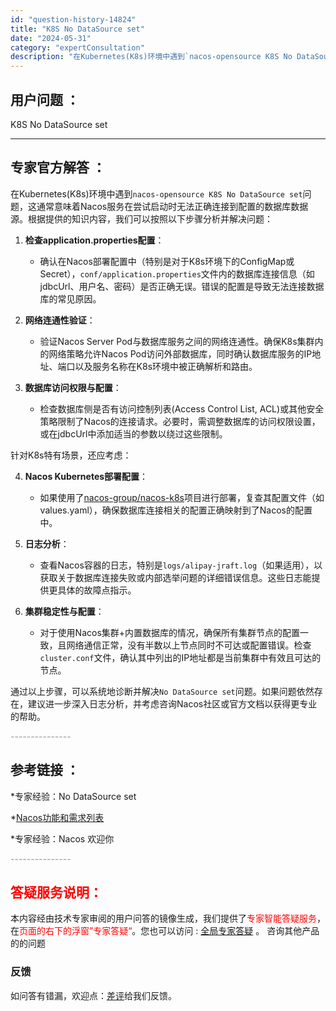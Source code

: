 ```yaml
---
id: "question-history-14824"
title: "K8S No DataSource set"
date: "2024-05-31"
category: "expertConsultation"
description: "在Kubernetes(K8s)环境中遇到`nacos-opensource K8S No DataSource set`问题，这通常意味着Nacos服务在尝试启动时无法正确连接到配置的数据库数据源。根据提供的知识内容，我们可以按照以下步骤分析并解决问题：1. **检查application.pro"
---
```


## 用户问题 ： 
 K8S No DataSource set  

---------------
## 专家官方解答 ：

在Kubernetes(K8s)环境中遇到`nacos-opensource K8S No DataSource set`问题，这通常意味着Nacos服务在尝试启动时无法正确连接到配置的数据库数据源。根据提供的知识内容，我们可以按照以下步骤分析并解决问题：

1. **检查application.properties配置**：
   - 确认在Nacos部署配置中（特别是对于K8s环境下的ConfigMap或Secret），`conf/application.properties`文件内的数据库连接信息（如jdbcUrl、用户名、密码）是否正确无误。错误的配置是导致无法连接数据库的常见原因。

2. **网络连通性验证**：
   - 验证Nacos Server Pod与数据库服务之间的网络连通性。确保K8s集群内的网络策略允许Nacos Pod访问外部数据库，同时确认数据库服务的IP地址、端口以及服务名称在K8s环境中被正确解析和路由。

3. **数据库访问权限与配置**：
   - 检查数据库侧是否有访问控制列表(Access Control List, ACL)或其他安全策略限制了Nacos的连接请求。必要时，需调整数据库的访问权限设置，或在jdbcUrl中添加适当的参数以绕过这些限制。

针对K8s特有场景，还应考虑：

4. **Nacos Kubernetes部署配置**：
   - 如果使用了[nacos-group/nacos-k8s](https://github.com/nacos-group/nacos-k8s)项目进行部署，复查其配置文件（如values.yaml），确保数据库连接相关的配置正确映射到了Nacos的配置中。

5. **日志分析**：
   - 查看Nacos容器的日志，特别是`logs/alipay-jraft.log`（如果适用），以获取关于数据库连接失败或内部选举问题的详细错误信息。这些日志能提供更具体的故障点指示。

6. **集群稳定性与配置**：
   - 对于使用Nacos集群+内置数据库的情况，确保所有集群节点的配置一致，且网络通信正常，没有半数以上节点同时不可达或配置错误。检查`cluster.conf`文件，确认其中列出的IP地址都是当前集群中有效且可达的节点。

通过以上步骤，可以系统地诊断并解决`No DataSource set`问题。如果问题依然存在，建议进一步深入日志分析，并考虑咨询Nacos社区或官方文档以获得更专业的帮助。


<font color="#949494">---------------</font> 


## 参考链接 ：

*专家经验：No DataSource set 
 
 *[Nacos功能和需求列表](https://nacos.io/docs/latest/archive/feature-list)
 
 *专家经验：Nacos 欢迎你 


 <font color="#949494">---------------</font> 
 


## <font color="#FF0000">答疑服务说明：</font> 

本内容经由技术专家审阅的用户问答的镜像生成，我们提供了<font color="#FF0000">专家智能答疑服务</font>，在<font color="#FF0000">页面的右下的浮窗”专家答疑“</font>。您也可以访问 : [全局专家答疑](https://answer.opensource.alibaba.com/docs/intro) 。 咨询其他产品的的问题

### 反馈
如问答有错漏，欢迎点：[差评](https://ai.nacos.io/user/feedbackByEnhancerGradePOJOID?enhancerGradePOJOId=14829)给我们反馈。
